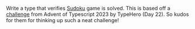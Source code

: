 Write a type that verifies [Sudoku](https://en.wikipedia.org/wiki/Sudoku) game is solved. This is based off a [challenge](https://typehero.dev/challenge/day-22) from Advent of Typescript 2023 by TypeHero (Day 22). So kudos for them for thinking up such a neat challenge!
